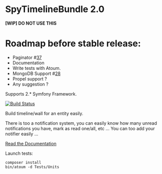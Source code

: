SpyTimelineBundle 2.0
=====================

**[WIP] DO NOT USE THIS**

Roadmap before stable release:
==============================

- Paginator #[37](https://github.com/stephpy/TimelineBundle/issues/37)
- Documentation
- Write tests with Atoum.
- MongoDB Support #[28](https://github.com/stephpy/TimelineBundle/issues/28)
- Propel support ?
- Any suggestion ?


Supports 2.* Symfony Framework.

[![Build Status](https://secure.travis-ci.org/stephpy/TimelineBundle.png)](http://travis-ci.org/stephpy/TimelineBundle)

Build timeline/wall for an entity easily.

There is too a notification system, you can easily know how many unread notifications you have, mark as read one/all, etc ... You can too add your notifier easily ...

[Read the Documentation](https://github.com/stephpy/TimelineBundle/blob/master/Resources/doc/index.markdown)

Launch tests:

```
composer install
bin/atoum -d Tests/Units
```

